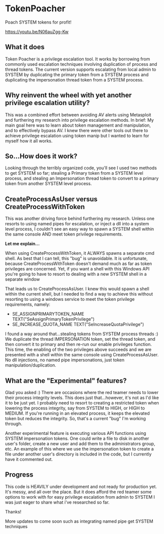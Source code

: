 # TokenPoacher
Poach SYSTEM tokens for profit!

https://youtu.be/N06auZgg-Kw

## What it does

Token Poacher is a privilege escalation tool.  It works by borrowing from commonly used escalation techniques involving duplication of process and thread tokens.  The current version supports escalating from local admin to SYSTEM by duplicating the primary token from a SYSTEM process and duplicating the impersonation thread token from a SYSTEM process. 

## Why reinvent the wheel with yet another privilege escalation utility?

This was a combined effort between avoiding AV alerts using Metasploit and furthering my research into privilege escalation methods.  In brief: My main goal here was to learn about token management and manipulation, and to effectively bypass AV.  I knew there were other tools out there to achieve privilege escalation using token manip but I wanted to learn for myself how it all works.

## So...How does it work?

Looking through the terribly organized code, you'll see I used two methods to get SYSTEM so far; stealing a Primary token from a SYSTEM level process, and stealing an Impersonation thread token to convert to a primary token from another SYSTEM level process.  

## CreateProcessAsUser versus CreateProcessWithToken

This was another driving force behind furthering my research.  Unless one resorts to using named pipes for escalation, or inject a dll into a system level process, I couldn't see an easy way to spawn a SYSTEM shell within the same console AND meet token privilege requirements.

<b> Let me explain... </b>

When using CreateProcessWithToken, it ALWAYS spawns a separate cmd shell.  As best that I can tell, this "bug" is unavoidable.  It is unfortunate, because CreateProcessWithToken doesn't demand much as far as token privileges are concerned.  Yet, if you want a shell with this Windows API you're going to have to resort to dealing with a new SYSTEM shell in a separate window

That leads us to CreateProcessAsUser. I knew this would spawn a shell within the current shell, but I needed to find a way to achieve this without resorting to using a windows service to meet the token privilege requirements, namely: 
- SE_ASSIGNPRIMARYTOKEN_NAME
TEXT("SeAssignPrimaryTokenPrivilege")
- SE_INCREASE_QUOTA_NAME
TEXT("SeIncreaseQuotaPrivilege")

I found a way around that...stealing tokens from SYSTEM process threads :)  We duplicate the thread IMPERSONATION token, set the thread token, and then convert it to primary and then re-run our enable privileges function.  This time, the enabling of the two privileges above succeeds and we are presented with a shell within the same console using CreateProcessAsUser.  No dll injections, no named pipe impersonations, just token manipulation/duplication. 

## What are the "Experimental" features?

Glad you asked :)  There are occasions where the red teamer needs to lower their process integrity levels.  This does just that...however, it's not as I'd like it to be just yet.  I probably need to resort to creating a restricted token when lowering the process integrity, say from SYSTEM to HIGH, or HIGH to MEDIUM.  If you're running in an elevated process, it keeps the elevated token but reduces the integrity.  So, that's a current "bug" I'm working through.

Another experimental feature is executing various API functions using SYSTEM impersonation tokens.  One could write a file to disk in another user's folder, create a new user and add them to the administrators group, etc. An example of this where we use the impersonation token to create a file under another user's directory is included in the code, but I currently have it commented out.

## Progress

This code is HEAVILY under development and not ready for production yet.  It's messy, and all over the place. But it does afford the red teamer some options to work with for easy privilege escalation from admin to SYSTEM
I was just eager to share what i've researched so far.  

Thanks!

More updates to come soon such as integrating named pipe get SYSTEM techniques
